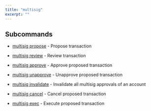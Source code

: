 ```yaml
---
title: "multisig"
excerpt: ""
---
```

## Subcommands
- [multisig propose](ref:multisig-propose) - Propose transaction
- [multisig review](ref:multisig-review) - Review transaction
- [multisig approve](ref:multisig-approve) - Approve proposed transaction
- [multisig unapprove](ref:multisig-unapprove) - Unapprove proposed transaction

- [multisig invalidate](ref:) - Invalidate all multisig approvals of an account
- [multisig cancel](ref:multisig-cancel) - Cancel proposed transaction
- [multisig exec](ref:multisig-exec) - Execute proposed transaction